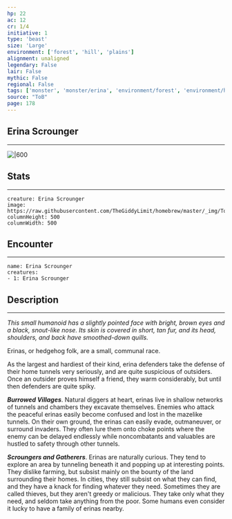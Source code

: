 ```yaml
---
hp: 22
ac: 12
cr: 1/4
initiative: 1
type: 'beast'    
size: 'Large'
environment: ['forest', 'hill', 'plains']
alignment: unaligned
legendary: False
lair: False
mythic: False
regional: False
tags: ['monster', 'monster/erina', 'environment/forest', 'environment/hill', 'environment/plains']
source: "ToB"
page: 178
---
```


## Erina Scrounger
---

![|600](https://raw.githubusercontent.com/TheGiddyLimit/homebrew/master/_img/ToB/Erina.webp)

## Stats
---

```statblock
creature: Erina Scrounger
image: https://raw.githubusercontent.com/TheGiddyLimit/homebrew/master/_img/ToB/token/Erina%20Scrounger.png
columnHeight: 500
columnWidth: 500
```

## Encounter
---

```encounter-table
name: Erina Scrounger
creatures:
- 1: Erina Scrounger
```

## Description
---
_This small humanoid has a slightly pointed face with bright, brown eyes and a black, snout-like nose. Its skin is covered in short, tan fur, and its head, shoulders, and back have smoothed-down quills._

Erinas, or hedgehog folk, are a small, communal race.

As the largest and hardiest of their kind, erina defenders take the defense of their home tunnels very seriously, and are quite suspicious of outsiders. Once an outsider proves himself a friend, they warm considerably, but until then defenders are quite spiky.

**_Burrowed Villages_**. Natural diggers at heart, erinas live in shallow networks of tunnels and chambers they excavate themselves. Enemies who attack the peaceful erinas easily become confused and lost in the mazelike tunnels. On their own ground, the erinas can easily evade, outmaneuver, or surround invaders. They often lure them onto choke points where the enemy can be delayed endlessly while noncombatants and valuables are hustled to safety through other tunnels.

**_Scroungers and Gatherers_**. Erinas are naturally curious. They tend to explore an area by tunneling beneath it and popping up at interesting points. They dislike farming, but subsist mainly on the bounty of the land surrounding their homes. In cities, they still subsist on what they can find, and they have a knack for finding whatever they need. Sometimes they are called thieves, but they aren't greedy or malicious. They take only what they need, and seldom take anything from the poor. Some humans even consider it lucky to have a family of erinas nearby.






